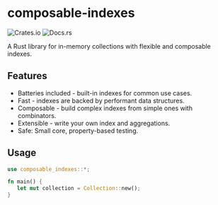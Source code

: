 # composable-indexes

![Crates.io](https://img.shields.io/crates/v/composable_indexes.svg)
![Docs.rs](https://img.shields.io/badge/docs.rs-composable--indexes-blue)

A Rust library for in-memory collections with flexible and composable indexes.

## Features

- Batteries included - built-in indexes for common use cases.
- Fast - indexes are backed by performant data structures.
- Composable - build complex indexes from simple ones with combinators.
- Extensible - write your own index and aggregations.
- Safe: Small core, property-based testing.

## Usage

```rust
use composable_indexes::*;

fn main() {
   let mut collection = Collection::new();
}